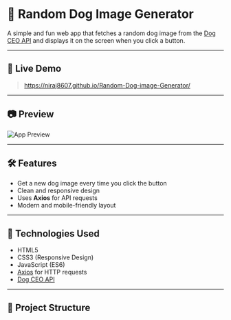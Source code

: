 # 🐶 Random Dog Image Generator

A simple and fun web app that fetches a random dog image from the [Dog CEO API](https://dog.ceo/dog-api/) and displays it on the screen when you click a button.

---

## 🚀 Live Demo

>https://niraj8607.github.io/Random-Dog-image-Generator/

---

## 📷 Preview

![App Preview](preview.png) <!-- Replace or add screenshot file if needed -->

---

## 🛠️ Features

- Get a new dog image every time you click the button
- Clean and responsive design
- Uses **Axios** for API requests
- Modern and mobile-friendly layout

---

## 🔧 Technologies Used

- HTML5
- CSS3 (Responsive Design)
- JavaScript (ES6)
- [Axios](https://axios-http.com/) for HTTP requests
- [Dog CEO API](https://dog.ceo/dog-api/)

---

## 📁 Project Structure

